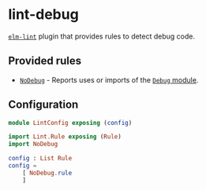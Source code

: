 # lint-debug

[`elm-lint`](https://package.elm-lang.org/packages/jfmengels/elm-lint/latest)
plugin that provides rules to detect debug code.


## Provided rules

- [`NoDebug`](./NoDebug) - Reports uses or imports of the [`Debug` module](https://package.elm-lang.org/packages/elm/core/latest/Debug).


## Configuration

```elm
module LintConfig exposing (config)

import Lint.Rule exposing (Rule)
import NoDebug

config : List Rule
config =
    [ NoDebug.rule
    ]
```
